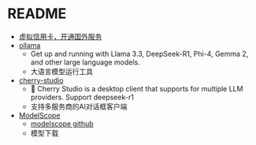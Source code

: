 # README

 * [虚拟信用卡，开通国外服务](https://yeka.ai)
 * [ollama](https://github.com/ollama/ollama)
   * Get up and running with Llama 3.3, DeepSeek-R1, Phi-4, Gemma 2, and other large language models.
   * 大语言模型运行工具
 * [cherry-studio](https://github.com/CherryHQ/cherry-studio)
   * 🍒 Cherry Studio is a desktop client that supports for multiple LLM providers. Support deepseek-r1
   * 支持多服务商的AI对话框客户端
 * [ModelScope](https://www.modelscope.cn/home)
   * [modelscope github](https://github.com/modelscope) 
   * 模型下载 
